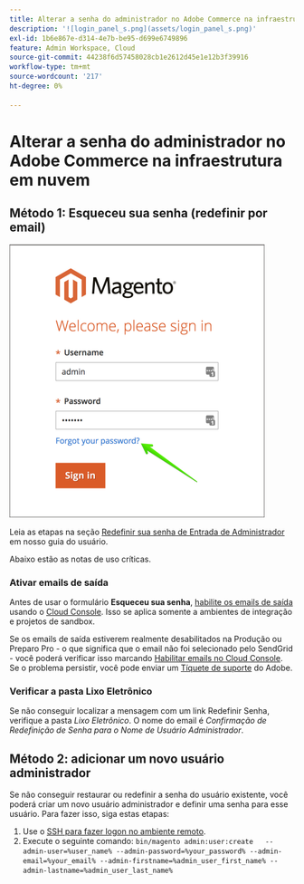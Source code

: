 ```yaml
---
title: Alterar a senha do administrador no Adobe Commerce na infraestrutura em nuvem
description: '![login_panel_s.png](assets/login_panel_s.png)'
exl-id: 1b6e867e-d314-4e7b-be95-d699e6749896
feature: Admin Workspace, Cloud
source-git-commit: 44238f6d57458028cb1e2612d45e1e12b3f39916
workflow-type: tm+mt
source-wordcount: '217'
ht-degree: 0%

---
```


# Alterar a senha do administrador no Adobe Commerce na infraestrutura em nuvem

## Método 1: Esqueceu sua senha (redefinir por email)

![login_panel_s.png](assets/login_panel_s.png)

Leia as etapas na seção [Redefinir sua senha de Entrada de Administrador](https://experienceleague.adobe.com/docs/commerce-admin/start/admin/admin-signin.html?lang=pt-BR#admin-sign-in) em nosso guia do usuário.

Abaixo estão as notas de uso críticas.

### Ativar emails de saída

Antes de usar o formulário **Esqueceu sua senha**, [habilite os emails de saída](https://experienceleague.adobe.com/docs/commerce-cloud-service/user-guide/project/outgoing-emails.html?lang=pt-BR) usando o [Cloud Console](https://experienceleague.adobe.com/docs/commerce-cloud-service/user-guide/project/overview.html?lang=pt-BR). Isso se aplica somente a ambientes de integração e projetos de sandbox.

Se os emails de saída estiverem realmente desabilitados na Produção ou Preparo Pro - o que significa que o email não foi selecionado pelo SendGrid - você poderá verificar isso marcando [Habilitar emails no Cloud Console](https://experienceleague.adobe.com/pt-br/docs/commerce-on-cloud/user-guide/project/outgoing-emails#enable-emails-in-the-cli). Se o problema persistir, você pode enviar um [Tíquete de suporte](https://experienceleague.adobe.com/pt-br/docs/commerce-knowledge-base/kb/help-center-guide/magento-help-center-user-guide) do Adobe.

### Verificar a pasta Lixo Eletrônico

Se não conseguir localizar a mensagem com um link Redefinir Senha, verifique a pasta *Lixo Eletrônico*. O nome do email é *Confirmação de Redefinição de Senha para o Nome de Usuário Administrador*.

## Método 2: adicionar um novo usuário administrador

Se não conseguir restaurar ou redefinir a senha do usuário existente, você poderá criar um novo usuário administrador e definir uma senha para esse usuário. Para fazer isso, siga estas etapas:

1. Use o [SSH para fazer logon no ambiente remoto](https://experienceleague.adobe.com/docs/commerce-cloud-service/user-guide/develop/secure-connections.html?lang=pt-BR).
1. Execute o seguinte comando: `bin/magento admin:user:create   --admin-user=%user_name% --admin-password=%your_password% --admin-email=%your_email% --admin-firstname=%admin_user_first_name% --admin-lastname=%admin_user_last_name%`
